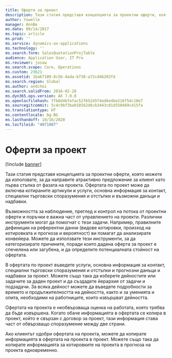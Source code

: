 ```yaml
---
title: Оферти за проект
description: Тази статия представя концепцията за проектни оферти, която можете да използвате, за да направите атрактивно предложение за клиент като първа стъпка от фазата на проекта. Офертата по проект може да включва котираните артикули и услуги, основна информация за контакт, специални търговски споразумения и отстъпки и възможни данъци и надбавки.
author: Yowelle
manager: AnnBe
ms.date: 09/14/2017
ms.topic: article
ms.prod: ''
ms.service: dynamics-ax-applications
ms.technology: ''
ms.search.form: SalesQuotationProjTable
audience: Application User, IT Pro
ms.reviewer: josaw
ms.search.scope: Core, Operations
ms.custom: 23621
ms.assetid: 1ba67109-8c5b-4ada-b730-a72cd46203fd
ms.search.region: Global
ms.author: andchoi
ms.search.validFrom: 2016-02-28
ms.dyn365.ops.version: AX 7.0.0
ms.openlocfilehash: ffb8d4bfefac52f65245f4ed6e4be216f5dc10e7
ms.sourcegitcommit: 5c4c9bf3ba018562d6cb3443c01d550489c415fa
ms.translationtype: HT
ms.contentlocale: bg-BG
ms.lasthandoff: 10/16/2020
ms.locfileid: "4071807"
---
```

# <a name="project-quotations"></a>Оферти за проект

[!include [banner](../includes/banner.md)]

Тази статия представя концепцията за проектни оферти, която можете да използвате, за да направите атрактивно предложение за клиент като първа стъпка от фазата на проекта. Офертата по проект може да включва котираните артикули и услуги, основна информация за контакт, специални търговски споразумения и отстъпки и възможни данъци и надбавки. 

Възможността за наблюдение, преглед и контрол на потока от проектни оферти и поръчки е важна част от управлението на проекти. Различни инструменти могат да помогнат с тези задачи. Например, правилните дефиниции на референтни данни (видове котировки, произход на котировката и прогноза и вероятност) ви помагат да анализирате конвейера. Можете да използвате тези инструменти, за да категоризирате причините, поради които дадена оферта за проект е спечелена или загубена, и да определите потенциалната стойност на офертата. 

В офертата по проект въведете услуги, основна информация за контакт, специални търговски споразумения и отстъпки и прогнозни данъци и надбавки за проект. Можете също така да изберете дейностите или задачите за даден проект и да създадете йерархия от задачи и подзадачи. За всяка дейност можете да въведете подробности за времето и продължителността на дейността, както и за уменията и опита, необходими на работниците, които извършват дейността. 

Офертата на проекта е необвързваща оценка на работата, която трябва да бъде извършена. Когато обаче информацията в офертата се копира в проект, който е свързан с договор за проект, тази информация става част от обвързващо споразумение между две страни. 

Ако клиентът одобри офертата на проекта, можете да копирате информацията в офертата на проекта в проект. Можете също така да копирате информацията за котировките на проекта в прогноза на проекта едновременно.



